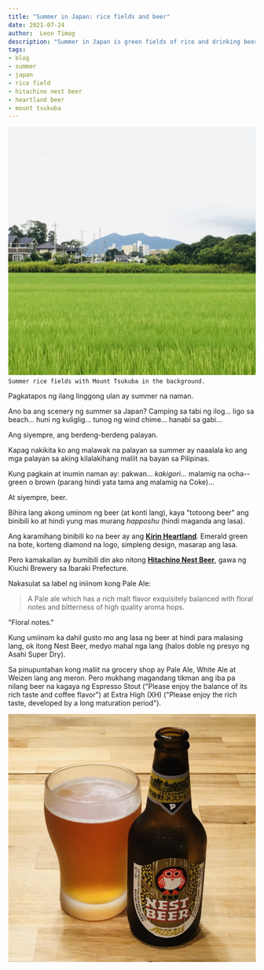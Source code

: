 ```yaml
---
title: "Summer in Japan: rice fields and beer"
date: 2021-07-24
author:  Leon Timog
description: "Summer in Japan is green fields of rice and drinking beer in the evening"
tags:
- blog
- summer
- japan
- rice field
- hitachino nest beer
- heartland beer
- mount tsukuba
---
```

![>>summer-rice-fields-mount-tsukuba.jpg](summer-rice-fields-mount-tsukuba.jpg) `Summer rice fields with Mount Tsukuba in the background.`

Pagkatapos ng ilang linggong ulan ay summer na naman.

Ano ba ang scenery ng summer sa Japan? Camping sa tabi ng ilog... ligo sa beach... huni ng kuliglig... tunog ng wind chime... hanabi sa gabi...

Ang siyempre, ang berdeng-berdeng palayan.

Kapag nakikita ko ang malawak na palayan sa summer ay naaalala ko ang mga palayan sa aking kilalakihang maliit na bayan sa Pilipinas.

Kung pagkain at inumin naman ay: pakwan... *kakigori*... malamig na ocha--green o brown (parang hindi yata tama ang malamig na Coke)...

At siyempre, beer.

Bihira lang akong uminom ng beer (at konti lang), kaya "totoong beer" ang binibili ko at hindi yung mas murang *happoshu* (hindi maganda ang lasa).

Ang karamihang binibili ko na beer ay ang **[Kirin Heartland](http://www.heartland.jp/)**. Emerald green na bote, korteng diamond na logo, simpleng design, masarap ang lasa.

Pero kamakailan ay bumibili din ako nitong **[Hitachino Nest Beer](https://hitachino.cc/en/)**, gawa ng Kiuchi Brewery sa Ibaraki Prefecture.

Nakasulat sa label ng iniinom kong Pale Ale:

>A Pale ale which has a rich malt flavor exquisitely balanced with floral notes and bitterness of high quality aroma hops.

"Floral notes."

Kung umiinom ka dahil gusto mo ang lasa ng beer at hindi para malasing lang, ok itong Nest Beer, medyo mahal nga lang (halos doble ng presyo ng Asahi Super Dry).

Sa pinupuntahan kong maliit na grocery shop ay Pale Ale, White Ale at Weizen lang ang meron. Pero mukhang magandang tikman ang iba pa nilang beer na kagaya ng Espresso Stout ("Please enjoy the balance of its rich taste and coffee flavor") at Extra High (XH) ("Please enjoy the rich taste, developed by a long maturation period").

![>>hitachino-nest-beer.jpg](hitachino-nest-beer.jpg)